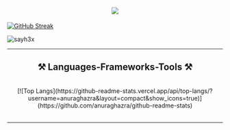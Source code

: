 <h1 align="center">
    <img src="https://readme-typing-svg.herokuapp.com?font=Merriweather&pause=1000&color=6EE600C3&background=FFFFFF00&center=true&vCenter=true&random=true&width=435&lines=Say+H3X+for+Me;Remember+me+%F0%9F%91%A3" />
</h1>

[![GitHub Streak](https://github-readme-streak-stats.herokuapp.com?user=sayh3x&theme=transparent&hide_border=true&mode=weekly&card_width=846)](https://git.io/streak-stats)

<p align="left"> <img src="https://komarev.com/ghpvc/?username=sayh3x&label=Profile%20views&color=9a1ac7&style=flat" alt="sayh3x" /> </p>

 <hr/>
 
<h2 align="center">⚒️ Languages-Frameworks-Tools ⚒️</h2>
<br/>
<div align="center">
[![Top Langs](https://github-readme-stats.vercel.app/api/top-langs/?username=anuraghazra&layout=compact&show_icons=true)](https://github.com/anuraghazra/github-readme-stats)
</div>

<br/>
<hr/>

